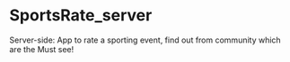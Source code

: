 # SportsRate_server
Server-side: App to rate a sporting event, find out from community which are the Must see!
